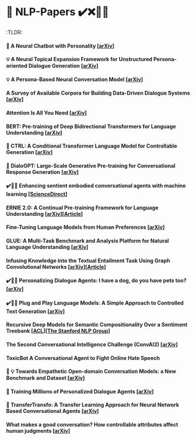 
# 📃 **NLP-Papers** ✔️❌📎📝

:TLDR: 
#### 📎 A Neural Chatbot with Personality [[arXiv](https://www.semanticscholar.org/paper/A-Neural-Chatbot-with-Personality-Nguyen-Morales/ffbb1d120c3c2881431933c6f928b851824913c4)]

#### 💡 A Neural Topical Expansion Framework for Unstructured Persona-oriented Dialogue Generation [[arXiv](https://arxiv.org/abs/2002.02153)]

#### 💡 A Persona-Based Neural Conversation Model [[arXiv](https://arxiv.org/abs/1603.06155)]

#### A Survey of Available Corpora for Building Data-Driven Dialogue Systems [[arXiv](https://arxiv.org/abs/1512.05742)]

#### Attention Is All You Need [[arXiv](https://arxiv.org/abs/1706.03762)]

#### BERT: Pre-training of Deep Bidirectional Transformers for Language Understanding [[arXiv](https://arxiv.org/abs/1810.04805)]

#### 📎 CTRL: A Conditional Transformer Language Model for Controllable Generation [[arXiv](https://arxiv.org/abs/1909.05858)]

#### 📎 DialoGPT: Large-Scale Generative Pre-training for Conversational Response Generation [[arXiv](https://arxiv.org/abs/1911.00536)]

#### ✔️📎📝 Enhancing sentient embodied conversational agents with machine learning [[ScienceDirect](https://www.sciencedirect.com/science/article/pii/S0167865519303551)]

#### ERNIE 2.0: A Continual Pre-training Framework for Language Understanding [[arXiv](https://arxiv.org/abs/1907.12412)][[Article](https://www.technologyreview.com/s/614996/ai-baidu-ernie-google-bert-natural-language-glue/)]

#### Fine-Tuning Language Models from Human Preferences [[arXiv](https://arxiv.org/abs/1909.08593)]

#### GLUE: A Multi-Task Benchmark and Analysis Platform for Natural Language Understanding [[arXiv](https://arxiv.org/abs/1804.07461)]

#### Infusing Knowledge into the Textual Entailment Task Using Graph Convolutional Networks [[arXiv](https://arxiv.org/pdf/1911.02060.pdf)][[Article](https://www.techrepublic.com/article/ibm-highlights-new-approach-to-infuse-knowledge-into-nlp-models/)]

#### ✔️📎📝 Personalizing Dialogue Agents: I have a dog, do you have pets too? [[arXiv](https://arxiv.org/abs/1801.07243)]

#### ✔️📎📝 Plug and Play Language Models: A Simple Approach to Controlled Text Generation [[arXiv](https://arxiv.org/abs/1912.02164)]

#### Recursive Deep Models for Semantic Compositionality Over a Sentiment Treebank [[ACL](https://www.aclweb.org/anthology/D13-1170/)][[The Stanford NLP Group](https://nlp.stanford.edu/sentiment/)]

#### The Second Conversational Intelligence Challenge (ConvAI2) [[arXiv](https://arxiv.org/abs/1902.00098)]

#### ToxicBot A Conversational Agent to Fight Online Hate Speech

#### 📎 💡 Towards Empathetic Open-domain Conversation Models: a New Benchmark and Dataset [[arXiv](https://arxiv.org/abs/1811.00207)]

#### 📎 Training Millions of Personalized Dialogue Agents [[arXiv](https://arxiv.org/abs/1809.01984)]

#### 📎 TransferTransfo: A Transfer Learning Approach for Neural Network Based Conversational Agents [[arXiv](https://arxiv.org/abs/1901.08149)]

#### What makes a good conversation? How controllable attributes affect human judgments [[arXiv](https://arxiv.org/abs/1902.08654)]
